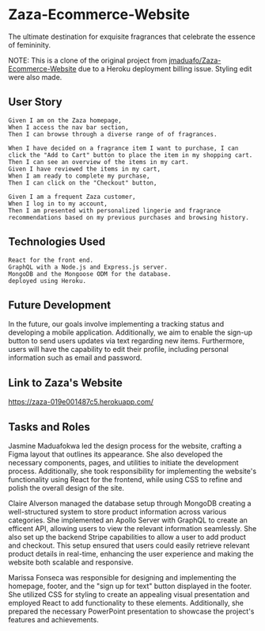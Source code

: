 # Zaza-Ecommerce-Website

The ultimate destination for exquisite fragrances that celebrate the essence of femininity. 

NOTE: This is a clone of the original project from [jmaduafo/Zaza-Ecommerce-Website]( https://github.com/jmaduafo/Zaza-Ecommerce-Website) due to a Heroku deployment billing issue. Styling edit were also made.


## User Story 
```
Given I am on the Zaza homepage,
When I access the nav bar section,
Then I can browse through a diverse range of of fragrances.

When I have decided on a fragrance item I want to purchase, I can click the "Add to Cart" button to place the item in my shopping cart.
Then I can see an overview of the items in my cart.
Given I have reviewed the items in my cart,
When I am ready to complete my purchase,
Then I can click on the "Checkout" button,

Given I am a frequent Zaza customer,
When I log in to my account,
Then I am presented with personalized lingerie and fragrance recommendations based on my previous purchases and browsing history.
```

## Technologies Used 
```
React for the front end.
GraphQL with a Node.js and Express.js server.
MongoDB and the Mongoose ODM for the database.
deployed using Heroku.
```

## Future Development 
In the future, our goals involve implementing a tracking status and developing a mobile application. Additionally, we aim to enable the sign-up button to send users updates via text regarding new items. Furthermore, users will have the capability to edit their profile, including personal information such as email and password.


## Link to Zaza's Website 

https://zaza-019e001487c5.herokuapp.com/

## Tasks and Roles 

Jasmine Maduafokwa led the design process for the website, crafting a Figma layout that outlines its appearance. She also developed the necessary components, pages, and utilities to initiate the development process. Additionally, she took responsibility for implementing the website's functionality using React for the frontend, while using CSS to refine and polish the overall design of the site. 

Claire Alverson managed the database setup through MongoDB creating a well-structured system to store product information across various categories. She implemented an Apollo Server with GraphQL to create an efficent API, allowing users to view the relevant information seamlessly. She also set up the backend Stripe capabilities to allow a user to add product and checkout. This setup ensured that users could easily retrieve relevant product details in real-time, enhancing the user experience and making the website both scalable and responsive.

Marissa Fonseca was responsible for designing and implementing the homepage, footer, and the "sign up for text" button displayed in the footer. She utilized CSS for styling to create an appealing visual presentation and employed React to add functionality to these elements. Additionally, she prepared the necessary PowerPoint presentation to showcase the project's features and achievements.
